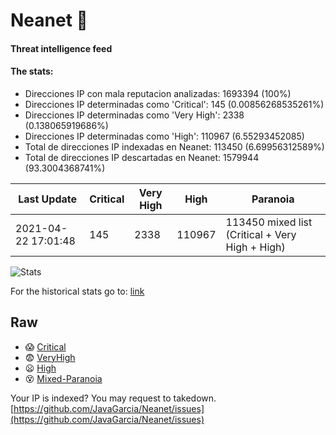 # Neanet :hocho:
#### Threat intelligence feed
#### The stats:

- Direcciones IP con mala reputacion analizadas: 1693394 (100%)
- Direcciones IP determinadas como 'Critical':  145 (0.00856268535261%)
- Direcciones IP determinadas como 'Very High':  2338 (0.138065919686%)
- Direcciones IP determinadas como 'High':  110967 (6.55293452085)
- Total de direcciones IP indexadas en Neanet:  113450 (6.69956312589%)
- Total de direcciones IP descartadas en Neanet:  1579944 (93.3004368741%)

| Last Update | Critical | Very High | High | Paranoia |
| --- | --- | --- | --- | --- |
| 2021-04-22 17:01:48 | 145 | 2338 | 110967 | 113450 mixed list (Critical + Very High + High)|

![Stats](https://docs.google.com/spreadsheets/d/e/2PACX-1vSnaNMIXVabIpDJjufMlzH7poXnshF3mgd8Is1g9ytUEzVsP5my4Trn8f-xkoLLQ38xpL3HtmUexLo6/pubchart?oid=501124687&format=image)

For the historical stats go to: [link](/stats.csv)
## Raw
- :scream: [Critical](https://raw.githubusercontent.com/JavaGarcia/Neanet/master/blacklists/neanet_critical.txt)
- :fearful: [VeryHigh](https://raw.githubusercontent.com/JavaGarcia/Neanet/master/blacklists/neanet_veryHigh.txtt)
- :frowning: [High](https://raw.githubusercontent.com/JavaGarcia/Neanet/master/blacklists/neanet_high.txt)
- :dizzy_face: [Mixed-Paranoia](https://raw.githubusercontent.com/JavaGarcia/Neanet/master/blacklists/neanet_all.txt)


Your IP is indexed? You may request to takedown. [https://github.com/JavaGarcia/Neanet/issues](https://github.com/JavaGarcia/Neanet/issues)




















































































































































































































































































































































































































































































































































































































































































































































































































































































































































































































































































































































































































































































































































































































































































































































































































































































































































































































































































































































































































































































































































































































































































































































































































































































































































































































































































































































































































































































































































































































































































































































































































































































































































































































































































































































































































































































































































































































































































































































































































































































































































































































































































































































































































































































































































































































































































































































































































































































































































































































































































































































































































































































































































































































































































































































































































































































































































































































































































































































































































